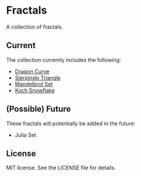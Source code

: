 # Fractals
A collection of fractals.

## Current
The collection currently includes the following:
* [Dragon Curve](https://adamheins.com/projects/fractals/dragon/dragon.html)
* [Sierpinski Triangle](https://adamheins.com/projects/fractals/sierpinski/sierpinski.html)
* [Mandelbrot Set](https://adamheins.com/projects/fractals/mandelbrot/mandelbrot.html)
* [Koch Snowflake](https://adamheins.com/projects/fractals/koch/koch.html)

## (Possible) Future
These fractals will potentially be added in the future:
* Julia Set

## License
MIT license. See the LICENSE file for details.
